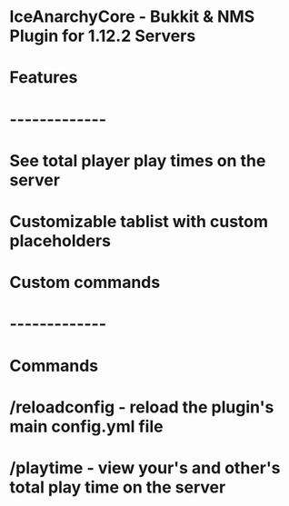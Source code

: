 # IceAnarchyCore - Bukkit & NMS Plugin for 1.12.2 Servers

# Features
# -------------
# See total player play times on the server
# Customizable tablist with custom placeholders
# Custom commands
# -------------

# Commands
# /reloadconfig - reload the plugin's main config.yml file
# /playtime - view your's and other's total play time on the server
